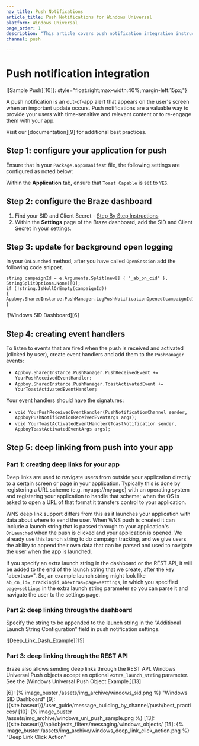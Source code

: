 ```yaml
---
nav_title: Push Notifications
article_title: Push Notifications for Windows Universal
platform: Windows Universal
page_order: 1
description: "This article covers push notification integration instructions for the windows universal platform."
channel: push 

---
```


# Push notification integration

![Sample Push][10]{: style="float:right;max-width:40%;margin-left:15px;"}

A push notification is an out-of-app alert that appears on the user's screen when an important update occurs. Push notifications are a valuable way to provide your users with time-sensitive and relevant content or to re-engage them with your app.

Visit our [documentation][9] for additional best practices.

## Step 1: configure your application for push

Ensure that in your `Package.appxmanifest` file, the following settings are configured as noted below:

Within the __Application__ tab, ensure that `Toast Capable` is set to `YES`.

## Step 2: configure the Braze dashboard

1. Find your SID and Client Secret - [Step By Step Instructions][4]
2. Within the __Settings__ page of the Braze dashboard, add the SID and Client Secret in your settings.

## Step 3: update for background open logging

In your `OnLaunched` method, after you have called `OpenSession` add the following code snippet.

```
string campaignId = e.Arguments.Split(new[] { "_ab_pn_cid" }, StringSplitOptions.None)[0];
if (!string.IsNullOrEmpty(campaignId))
{
Appboy.SharedInstance.PushManager.LogPushNotificationOpened(campaignId);          
}
```

![Windows SID Dashboard][6]

## Step 4: creating event handlers

To listen to events that are fired when the push is received and activated (clicked by user), create event handlers and add them to the `PushManager` events:

- `Appboy.SharedInstance.PushManager.PushReceivedEvent += YourPushReceivedEventHandler;`
- `Appboy.SharedInstance.PushManager.ToastActivatedEvent += YourToastActivatedEventHandler;`

Your event handlers should have the signatures:

- `void YourPushReceivedEventHandler(PushNotificationChannel sender, AppboyPushNotificationReceivedEventArgs args);`
- `void YourToastActivatedEventHandler(ToastNotification sender, AppboyToastActivatedEventArgs args);`

## Step 5: deep linking from push into your app

### Part 1: creating deep links for your app

Deep links are used to navigate users from outside your application directly to a certain screen or page in your application. Typically this is done by registering a URL scheme (e.g. myapp://mypage) with an operating system and registering your application to handle that scheme; when the OS is asked to open a URL of that format it transfers control to your application.

WNS deep link support differs from this as it launches your application with data about where to send the user. When WNS push is created it can include a launch string that is passed through to your application's `OnLaunched` when the push is clicked and your application is opened. We already use this launch string to do campaign tracking, and we give users the ability to append their own data that can be parsed and used to navigate the user when the app is launched.

If you specify an extra launch string in the dashboard or the REST API, it will be added to the end of the launch string that we create, after the key "abextras=". So, an example launch string might look like `ab_cn_id=_trackingid_abextras=page=settings`, in which you specified `page=settings` in the extra launch string parameter so you can parse it and navigate the user to the settings page.

### Part 2: deep linking through the dashboard

Specify the string to be appended to the launch string in the “Additional Launch String Configuration” field in push notification settings.

![Deep_Link_Dash_Example][15]

### Part 3: deep linking through the REST API

Braze also allows sending deep links through the REST API. Windows Universal Push objects accept an optional `extra_launch_string` parameter. See the [Windows Universal Push Object Example.][13]

[4]: http://msdn.microsoft.com/en-us/library/windows/apps/hh465407.aspx
[6]: {% image_buster /assets/img_archive/windows_sid.png %} "Windows SID Dashboard"
[9]: {{site.baseurl}}/user_guide/message_building_by_channel/push/best_practices/
[10]: {% image_buster /assets/img_archive/windows_uni_push_sample.png %}
[13]: {{site.baseurl}}/api/objects_filters/messaging/windows_objects/
[15]: {% image_buster /assets/img_archive/windows_deep_link_click_action.png %} "Deep Link Click Action"